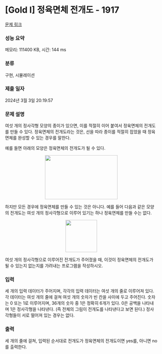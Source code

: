 # [Gold I] 정육면체 전개도 - 1917 

[문제 링크](https://www.acmicpc.net/problem/1917) 

### 성능 요약

메모리: 111400 KB, 시간: 144 ms

### 분류

구현, 시뮬레이션

### 제출 일자

2024년 3월 3일 20:19:57

### 문제 설명

<p>여섯 개의 정사각형 모양의 종이가 있으면, 이를 적절히 이어 붙여서 정육면체의 전개도를 만들 수 있다. 정육면체의 전개도라는 것은, 선을 따라 종이를 적절히 접었을 때 정육면체를 완성할 수 있는 경우를 말한다.</p>

<p>예를 들면 아래의 모양은 정육면체의 전개도가 될 수 있다.</p>

<p style="text-align: center;"><img alt="" src="https://upload.acmicpc.net/8447549a-a7b4-45bb-ae14-7d9ea8348a7a/-/preview/" style="width: 240px; height: 145px;"></p>

<p>하지만 모든 경우에 정육면체를 만들 수 있는 것은 아니다. 예를 들어 다음과 같은 모양의 전개도는 여섯 개의 정사각형으로 이루어 있기는 하나 정육면체를 만들 수는 없다.</p>

<p style="text-align: center;"><img alt="" src="https://upload.acmicpc.net/a852ac4b-ccaa-4c16-8924-4c2a962d02c7/-/preview/" style="width: 104px; height: 106px;"></p>

<p>여섯 개의 정사각형으로 이루어진 전개도가 주어졌을 때, 이것이 정육면체의 전개도가 될 수 있는지 없는지를 가려내는 프로그램을 작성하시오.</p>

### 입력 

 <p>세 개의 입력 데이터가 주어지며, 각각의 입력 데이터는 여섯 개의 줄로 이루어져 있다. 각 데이터는 여섯 개의 줄에 걸쳐 여섯 개의 숫자가 빈 칸을 사이에 두고 주어진다. 숫자는 0 또는 1로 이루어지며, 36개의 숫자 중 1은 정확히 6개가 있다. 0은 공백을 나타내며 1은 정사각형을 나타낸다. (즉 전체의 그림이 전개도를 나타낸다고 보면 된다.) 정사각형들이 서로 떨어져 있는 경우는 없다.</p>

### 출력 

 <p>세 개의 줄에 걸쳐, 입력된 순서대로 전개도가 정육면체의 전개도이면 yes를, 아니면 no를 출력한다.</p>

